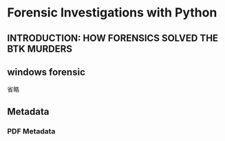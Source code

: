 # Forensic Investigations with Python
## INTRODUCTION: HOW FORENSICS SOLVED THE BTK MURDERS



## windows forensic
省略

## Metadata


### PDF Metadata

